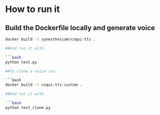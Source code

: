 # How to run it
## Build the Dockerfile locally and generate voice

```bash
docker build -t synesthesiam/coqui-tts .

##And run it with

```bash
python test.py

##To clone a voice run:

```bash
docker build -t coqui-tts-custom .

##And run it with

```bash
python test_clone.py
